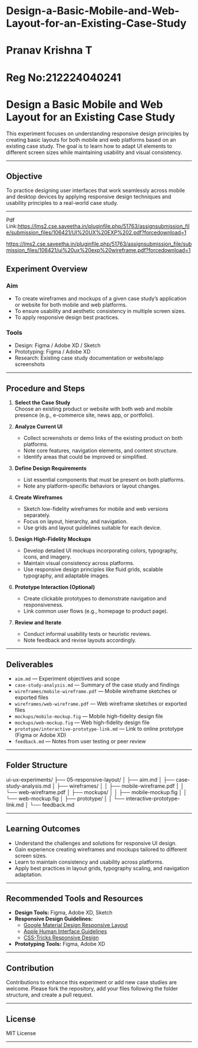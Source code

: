 # Design-a-Basic-Mobile-and-Web-Layout-for-an-Existing-Case-Study
# Pranav Krishna T
# Reg No:212224040241

# Design a Basic Mobile and Web Layout for an Existing Case Study

This experiment focuses on understanding responsive design principles by creating basic layouts for both mobile and web platforms based on an existing case study. The goal is to learn how to adapt UI elements to different screen sizes while maintaining usability and visual consistency.

---

## Objective

To practice designing user interfaces that work seamlessly across mobile and desktop devices by applying responsive design techniques and usability principles to a real-world case study.

---
Pdf Link:https://lms2.cse.saveetha.in/pluginfile.php/51763/assignsubmission_file/submission_files/106421/UI%20UX%20EXP%202.pdf?forcedownload=1

https://lms2.cse.saveetha.in/pluginfile.php/51763/assignsubmission_file/submission_files/106421/ui%20ux%20exp%20wireframe.pdf?forcedownload=1

## Experiment Overview

### Aim
- To create wireframes and mockups of a given case study’s application or website for both mobile and web platforms.
- To ensure usability and aesthetic consistency in multiple screen sizes.
- To apply responsive design best practices.

### Tools
- Design: Figma / Adobe XD / Sketch
- Prototyping: Figma / Adobe XD
- Research: Existing case study documentation or website/app screenshots

---

## Procedure and Steps

1. **Select the Case Study**  
   Choose an existing product or website with both web and mobile presence (e.g., e-commerce site, news app, or portfolio).

2. **Analyze Current UI**  
   - Collect screenshots or demo links of the existing product on both platforms.
   - Note core features, navigation elements, and content structure.
   - Identify areas that could be improved or simplified.

3. **Define Design Requirements**  
   - List essential components that must be present on both platforms.
   - Note any platform-specific behaviors or layout changes.

4. **Create Wireframes**  
   - Sketch low-fidelity wireframes for mobile and web versions separately.
   - Focus on layout, hierarchy, and navigation.
   - Use grids and layout guidelines suitable for each device.

5. **Design High-Fidelity Mockups**  
   - Develop detailed UI mockups incorporating colors, typography, icons, and imagery.
   - Maintain visual consistency across platforms.
   - Use responsive design principles like fluid grids, scalable typography, and adaptable images.

6. **Prototype Interaction (Optional)**  
   - Create clickable prototypes to demonstrate navigation and responsiveness.
   - Link common user flows (e.g., homepage to product page).

7. **Review and Iterate**  
   - Conduct informal usability tests or heuristic reviews.
   - Note feedback and revise layouts accordingly.

---

## Deliverables

- `aim.md` — Experiment objectives and scope  
- `case-study-analysis.md` — Summary of the case study and findings  
- `wireframes/mobile-wireframe.pdf` — Mobile wireframe sketches or exported files  
- `wireframes/web-wireframe.pdf` — Web wireframe sketches or exported files  
- `mockups/mobile-mockup.fig` — Mobile high-fidelity design file  
- `mockups/web-mockup.fig` — Web high-fidelity design file  
- `prototype/interactive-prototype-link.md` — Link to online prototype (Figma or Adobe XD)  
- `feedback.md` — Notes from user testing or peer review  

---

## Folder Structure

ui-ux-experiments/
├── 05-responsive-layout/
│ ├── aim.md
│ ├── case-study-analysis.md
│ ├── wireframes/
│ │ ├── mobile-wireframe.pdf
│ │ └── web-wireframe.pdf
│ ├── mockups/
│ │ ├── mobile-mockup.fig
│ │ └── web-mockup.fig
│ ├── prototype/
│ │ └── interactive-prototype-link.md
│ └── feedback.md


---

## Learning Outcomes

- Understand the challenges and solutions for responsive UI design.
- Gain experience creating wireframes and mockups tailored to different screen sizes.
- Learn to maintain consistency and usability across platforms.
- Apply best practices in layout grids, typography scaling, and navigation adaptation.

---

## Recommended Tools and Resources

- **Design Tools:** Figma, Adobe XD, Sketch  
- **Responsive Design Guidelines:**  
  - [Google Material Design Responsive Layout](https://material.io/design/layout/responsive-layout-grid.html)  
  - [Apple Human Interface Guidelines](https://developer.apple.com/design/human-interface-guidelines/)  
  - [CSS-Tricks Responsive Design](https://css-tricks.com/snippets/css/media-queries-for-standard-devices/)  
- **Prototyping Tools:** Figma, Adobe XD  

---

## Contribution

Contributions to enhance this experiment or add new case studies are welcome. Please fork the repository, add your files following the folder structure, and create a pull request.

---

## License

MIT License

---


